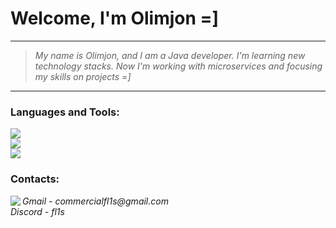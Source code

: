 # Welcome, I'm Olimjon =]
<hr>

> <p>
>   <i>
>     My name is Olimjon, and I am a Java developer. I'm learning new technology stacks. Now I'm working with microservices and focusing my skills on projects =]
>   </i>
> </p>

<hr>

<h3 align="left">Languages and Tools:</h3>
<p>
    <img src="https://skillicons.dev/icons?i=java,maven,gradle,postgres,mongodb,hibernate,spring,redis,bash" /><br>
    <img src="https://skillicons.dev/icons?i=jenkins,docker,k8s,aws,grafana,prometheus,kafka,git,postman" /><br>
    <img src="https://skillicons.dev/icons?i=debian,dotnet,js,react,vscode,cs,py,qt,vite" />
</p>

<h3 align="left">Contacts:</h3>
<p align="left">
<img align="left" src="https://skillicons.dev/icons?i=gmail,discord"/> 
    <i> Gmail - commercialfl1s@gmail.com </i>
    <br/>
    <i> Discord - fl1s </i>
</p>
</div>
